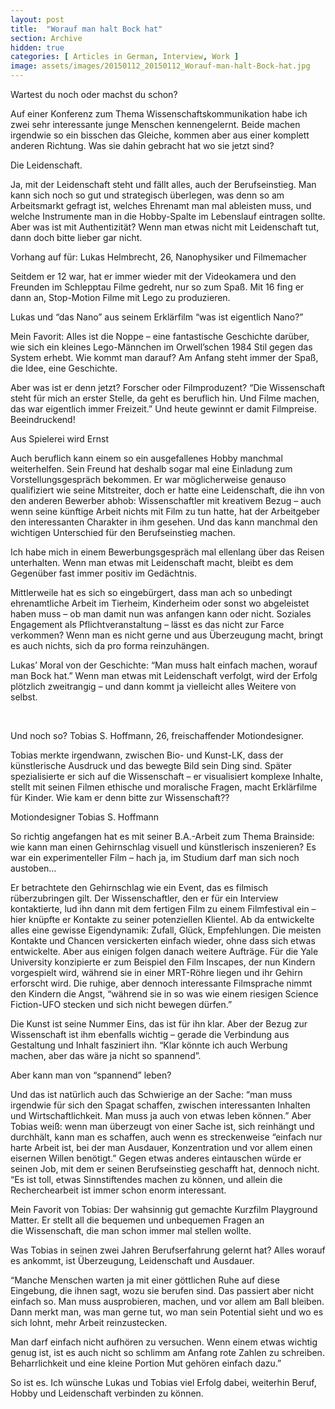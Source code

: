 ```yaml
---
layout: post
title:  "Worauf man halt Bock hat"
section: Archive
hidden: true
categories: [ Articles in German, Interview, Work ]
image: assets/images/20150112_20150112_Worauf-man-halt-Bock-hat.jpg
---
```



Wartest du noch oder machst du schon?

Auf einer Konferenz zum Thema Wissenschaftskommunikation habe ich zwei sehr interessante junge Menschen kennengelernt. Beide machen irgendwie so ein bisschen das Gleiche, kommen aber aus einer komplett anderen Richtung. Was sie dahin gebracht hat wo sie jetzt sind?

Die Leidenschaft.

Ja, mit der Leidenschaft steht und fällt alles, auch der Berufseinstieg. Man kann sich noch so gut und strategisch überlegen, was denn so am Arbeitsmarkt gefragt ist, welches Ehrenamt man mal ableisten muss, und welche Instrumente man in die Hobby-Spalte im Lebenslauf eintragen sollte. Aber was ist mit Authentizität? Wenn man etwas nicht mit Leidenschaft tut, dann doch bitte lieber gar nicht.

Vorhang auf für: Lukas Helmbrecht, 26, Nanophysiker und Filmemacher

Seitdem er 12 war, hat er immer wieder mit der Videokamera und den Freunden im Schlepptau Filme gedreht, nur so zum Spaß. Mit 16 fing er dann an, Stop-Motion Filme mit Lego zu produzieren.

 Lukas und “das Nano” aus seinem Erklärfilm “was ist eigentlich Nano?”

Mein Favorit: Alles ist die Noppe – eine fantastische Geschichte darüber, wie sich ein kleines Lego-Männchen im Orwell’schen 1984 Stil gegen das System erhebt. Wie kommt man darauf? Am Anfang steht immer der Spaß, die Idee, eine Geschichte.



Aber was ist er denn jetzt? Forscher oder Filmproduzent? “Die Wissenschaft steht für mich an erster Stelle, da geht es beruflich hin. Und Filme machen, das war eigentlich immer Freizeit.” Und heute gewinnt er damit Filmpreise. Beeindruckend!

Aus Spielerei wird Ernst

Auch beruflich kann einem so ein ausgefallenes Hobby manchmal weiterhelfen. Sein Freund hat deshalb sogar mal eine Einladung zum Vorstellungsgespräch bekommen. Er war möglicherweise genauso qualifiziert wie seine Mitstreiter, doch er hatte eine Leidenschaft, die ihn von den anderen Bewerber abhob: Wissenschaftler mit kreativem Bezug – auch wenn seine künftige Arbeit nichts mit Film zu tun hatte, hat der Arbeitgeber den interessanten Charakter in ihm gesehen. Und das kann manchmal den wichtigen Unterschied für den Berufseinstieg machen.

Ich habe mich in einem Bewerbungsgespräch mal ellenlang über das Reisen unterhalten. Wenn man etwas mit Leidenschaft macht, bleibt es dem Gegenüber fast immer positiv im Gedächtnis.

Mittlerweile hat es sich so eingebürgert, dass man ach so unbedingt ehrenamtliche Arbeit im Tierheim, Kinderheim oder sonst wo abgeleistet haben muss – ob man damit nun was anfangen kann oder nicht. Soziales Engagement als Pflichtveranstaltung – lässt es das nicht zur Farce verkommen? Wenn man es nicht gerne und aus Überzeugung macht, bringt es auch nichts, sich da pro forma reinzuhängen.

Lukas’ Moral von der Geschichte: “Man muss halt einfach machen, worauf man Bock hat.” Wenn man etwas mit Leidenschaft verfolgt, wird der Erfolg plötzlich zweitrangig – und dann kommt ja vielleicht alles Weitere von selbst.

 

Und noch so? Tobias S. Hoffmann, 26, freischaffender Motiondesigner.

Tobias merkte irgendwann, zwischen Bio- und Kunst-LK, dass der künstlerische Ausdruck und das bewegte Bild sein Ding sind. Später spezialisierte er sich auf die Wissenschaft – er visualisiert komplexe Inhalte, stellt mit seinen Filmen ethische und moralische Fragen, macht Erklärfilme für Kinder. Wie kam er denn bitte zur Wissenschaft??

 Motiondesigner Tobias S. Hoffmann

So richtig angefangen hat es mit seiner B.A.-Arbeit zum Thema Brainside: wie kann man einen Gehirnschlag visuell und künstlerisch inszenieren? Es war ein experimenteller Film – hach ja, im Studium darf man sich noch austoben…

Er betrachtete den Gehirnschlag wie ein Event, das es filmisch rüberzubringen gilt. Der Wissenschaftler, den er für ein Interview kontaktierte, lud ihn dann mit dem fertigen Film zu einem Filmfestival ein – hier knüpfte er Kontakte zu seiner potenziellen Klientel. Ab da entwickelte alles eine gewisse Eigendynamik: Zufall, Glück, Empfehlungen. Die meisten Kontakte und Chancen versickerten einfach wieder, ohne dass sich etwas entwickelte. Aber aus einigen folgen danach weitere Aufträge. Für die Yale University konzipierte er zum Beispiel den Film Inscapes, der nun Kindern vorgespielt wird, während sie in einer MRT-Röhre liegen und ihr Gehirn erforscht wird. Die ruhige, aber dennoch interessante Filmsprache nimmt den Kindern die Angst, “während sie in so was wie einem riesigen Science Fiction-UFO stecken und sich nicht bewegen dürfen.”

Die Kunst ist seine Nummer Eins, das ist für ihn klar. Aber der Bezug zur Wissenschaft ist ihm ebenfalls wichtig – gerade die Verbindung aus Gestaltung und Inhalt fasziniert ihn. “Klar könnte ich auch Werbung machen, aber das wäre ja nicht so spannend”.

Aber kann man von “spannend” leben?

Und das ist natürlich auch das Schwierige an der Sache: “man muss irgendwie für sich den Spagat schaffen, zwischen interessanten Inhalten und Wirtschaftlichkeit. Man muss ja auch von etwas leben können.” Aber Tobias weiß: wenn man überzeugt von einer Sache ist, sich reinhängt und durchhält, kann man es schaffen, auch wenn es streckenweise “einfach nur harte Arbeit ist, bei der man Ausdauer, Konzentration und vor allem einen eisernen Willen benötigt.” Gegen etwas anderes eintauschen würde er seinen Job, mit dem er seinen Berufseinstieg geschafft hat, dennoch nicht. “Es ist toll, etwas Sinnstiftendes machen zu können, und allein die Recherchearbeit ist immer schon enorm interessant.

Mein Favorit von Tobias: Der wahsinnig gut gemachte Kurzfilm Playground Matter. Er stellt all die bequemen und unbequemen Fragen an die Wissenschaft, die man schon immer mal stellen wollte.



Was Tobias in seinen zwei Jahren Berufserfahrung gelernt hat? Alles worauf es ankommt, ist Überzeugung, Leidenschaft und Ausdauer.

“Manche Menschen warten ja mit einer göttlichen Ruhe auf diese Eingebung, die ihnen sagt, wozu sie berufen sind. Das passiert aber nicht einfach so. Man muss ausprobieren, machen, und vor allem am Ball bleiben. Dann merkt man, was man gerne tut, wo man sein Potential sieht und wo es sich lohnt, mehr Arbeit reinzustecken.

Man darf einfach nicht aufhören zu versuchen. Wenn einem etwas wichtig genug ist, ist es auch nicht so schlimm am Anfang rote Zahlen zu schreiben. Beharrlichkeit und eine kleine Portion Mut gehören einfach dazu.”

So ist es. Ich wünsche Lukas und Tobias viel Erfolg dabei, weiterhin Beruf, Hobby und Leidenschaft verbinden zu können.

 

